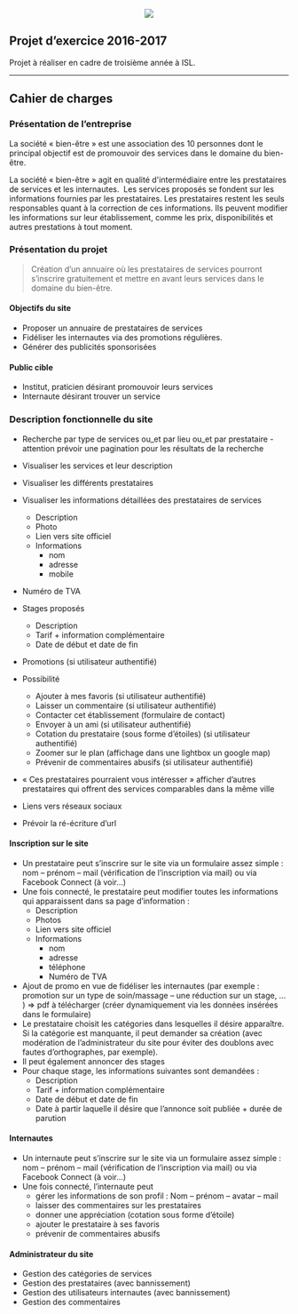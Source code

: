 <p align="center"><a href="https://laravel.com" target="_blank"><img src="https://symfony.com/logos/symfony_black_02.svg?v=4"></a></p>


## Projet d’exercice 2016-2017
Projet à réaliser en cadre de troisième année à ISL.
- - - -

## Cahier de charges
### Présentation de l’entreprise
La société « bien-être » est une association des 10 personnes dont le principal objectif est de promouvoir des services dans le domaine du bien-être.

La société « bien-être » agit en qualité d'intermédiaire entre les prestataires de services et les internautes. 
Les  services proposés se fondent sur les informations fournies par les prestataires. Les prestataires restent les seuls responsables quant à la correction de ces informations. Ils peuvent modifier les informations sur leur établissement, comme les prix, disponibilités et autres prestations à tout moment.

### Présentation du projet
> Création d’un annuaire où les prestataires de services pourront s’inscrire gratuitement et mettre en avant leurs services dans le domaine du bien-être.  

#### Objectifs du site
* Proposer un annuaire de prestataires de services 
* Fidéliser les internautes via des promotions régulières. 
* Générer des publicités sponsorisées

#### Public cible
* Institut, praticien désirant promouvoir leurs services
* Internaute désirant trouver un service


### Description fonctionnelle du site
* Recherche par type de services ou_et  par lieu ou_et  par prestataire - attention prévoir une pagination pour les résultats de la recherche
* Visualiser les services et leur description
* Visualiser les différents prestataires
* Visualiser les informations détaillées des prestataires de services
	* Description
	* Photo
	* Lien vers site officiel
	* Informations
		* nom
		* adresse
		* mobile
* Numéro de TVA
* Stages proposés
	* Description
	* Tarif + information complémentaire
	* Date de début et date de fin
* Promotions (si utilisateur authentifié)
* Possibilité 
	* Ajouter à mes favoris (si utilisateur authentifié)
	* Laisser un commentaire (si utilisateur authentifié)
	* Contacter cet établissement (formulaire de contact)
	* Envoyer à un ami (si utilisateur authentifié)
	* Cotation du prestataire (sous forme d’étoiles) (si utilisateur authentifié)
	* Zoomer sur le plan (affichage dans une lightbox un google map)
	* Prévenir de commentaires abusifs (si utilisateur authentifié)

* « Ces prestataires pourraient vous intéresser » afficher d’autres prestataires qui offrent des services comparables dans la même ville
* Liens vers réseaux sociaux 
* Prévoir la ré-écriture d’url

#### Inscription sur le site
* Un prestataire peut s’inscrire sur le site via un formulaire assez simple : nom – prénom – mail (vérification de l’inscription via mail) ou via Facebook Connect (à voir…)
* Une fois connecté, le prestataire peut modifier toutes les informations qui apparaissent dans sa page d’information :
	* Description
	* Photos
	* Lien vers site officiel
	* Informations
		* nom
		* adresse
		* téléphone 
		* Numéro de TVA
* Ajout de promo en vue de fidéliser les internautes (par exemple : promotion sur un type de soin/massage – une réduction sur un stage, … ) => pdf à télécharger (créer dynamiquement via les données insérées dans le formulaire)
* Le prestataire choisit   les  catégories dans lesquelles il désire apparaître.  Si la catégorie est manquante, il peut demander sa création (avec modération de l’administrateur du site pour éviter des doublons avec fautes d’orthographes, par exemple).
* Il peut également annoncer des stages
* Pour chaque stage, les informations suivantes sont demandées :
	* Description
	* Tarif + information complémentaire
	* Date de début et date de fin
	* Date à partir laquelle il désire que l’annonce soit publiée + durée de parution
	
#### Internautes
* Un internaute peut s’inscrire sur le site via un formulaire assez simple :
 nom – prénom – mail (vérification de l’inscription via mail) ou via Facebook Connect (à voir…)
* Une fois connecté, l’internaute peut 
	* gérer les informations de son profil : Nom – prénom – avatar – mail
	* laisser des commentaires sur les prestataires
	* donner une appréciation (cotation sous forme d’étoile)
	* ajouter le prestataire à ses favoris
	* prévenir de commentaires abusifs


#### Administrateur du site
* Gestion des catégories de services
* Gestion des prestataires (avec bannissement)
* Gestion des utilisateurs internautes  (avec bannissement)
* Gestion des commentaires	

